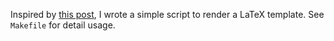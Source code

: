 Inspired by [this post](http://flask.pocoo.org/snippets/55/), I wrote
a simple script to render a LaTeX template. See ```Makefile``` for
detail usage.
